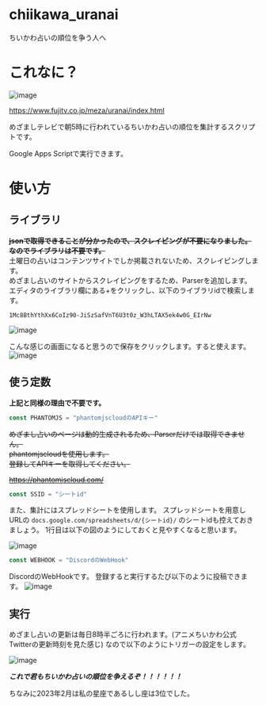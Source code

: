 # chiikawa_uranai
ちいかわ占いの順位を争う人へ

# これなに？
![image](https://user-images.githubusercontent.com/71870614/222633333-4ce0bd87-640e-4a20-8343-5cec05dbbd7c.png)

https://www.fujitv.co.jp/meza/uranai/index.html

めざましテレビで朝5時に行われているちいかわ占いの順位を集計するスクリプトです。

Google Apps Scriptで実行できます。

# 使い方
## ライブラリ
~~**jsonで取得できることが分かったので、スクレイピングが不要になりました。  
なのでライブラリは不要です。**~~  
土曜日の占いはコンテンツサイトでしか掲載されないため、スクレイピングします。  
めざまし占いのサイトからスクレイピングをするため、Parserを追加します。  
エディタのライブラリ欄にある+をクリックし、以下のライブラリidで検索します。  
```
1Mc8BthYthXx6CoIz90-JiSzSafVnT6U3t0z_W3hLTAX5ek4w0G_EIrNw
```  
![image](https://user-images.githubusercontent.com/71870614/222350249-77928d0e-ea94-461c-a880-cf1f3e4dd143.png)

こんな感じの画面になると思うので保存をクリックします。すると使えます。
![image](https://user-images.githubusercontent.com/71870614/222350576-3dac9be7-e727-4950-9d9e-6e92fe6d1d1c.png)

## 使う定数
**上記と同様の理由で不要です。**
```js
const PHANTOMJS = "phantomjscloudのAPIキー"
```
~~めざまし占いのページは動的生成されるため、Parserだけでは取得できません。  
phantomjscloudを使用します。  
登録してAPIキーを取得してください。~~

~~https://phantomjscloud.com/~~

```js
const SSID = "シートid"
```
また、集計にはスプレッドシートを使用します。
スプレッドシートを用意しURLの
```docs.google.com/spreadsheets/d/{シートid}/```
のシートidも控えておきましょう。
1行目は以下の図のようにしておくと見やすくなると思います。

![image](https://user-images.githubusercontent.com/71870614/222334287-aab5bfd3-3c1d-4df4-9aca-e19be769cb1f.png)

```js
const WEBHOOK = "DiscordのWebHook"
```
DiscordのWebHookです。
登録すると実行するたび以下のように投稿できます。
![image](https://user-images.githubusercontent.com/71870614/222335579-ebd76faf-8d6a-43b1-b13d-56b18bb17024.png)

## 実行
めざまし占いの更新は毎日8時半ごろに行われます。(アニメちいかわ公式Twitterの更新時刻を見た感じ)
なので以下のようにトリガーの設定をします。

![image](https://user-images.githubusercontent.com/71870614/222335961-18c63fec-fe84-4d3c-a77f-de133229e306.png)

***これで君もちいかわ占いの順位を争えるぞ！！！！！！***

ちなみに2023年2月は私の星座であるしし座は3位でした。
